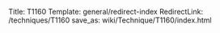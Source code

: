 Title: T1160
Template: general/redirect-index
RedirectLink: /techniques/T1160
save_as: wiki/Technique/T1160/index.html